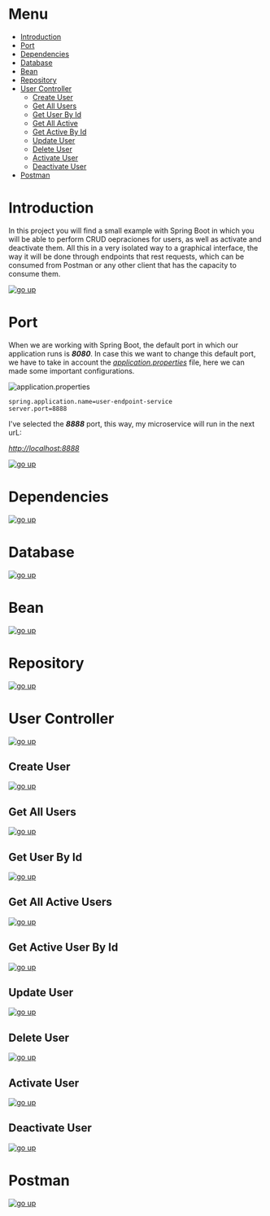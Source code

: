 # Menu

* [Introduction](#introduction)
* [Port](#port)
* [Dependencies](#dependencies)
* [Database](#database)
* [Bean](#bean)
* [Repository](#repository)
* [User Controller](#user-controller)
	* [Create User](#create-user)
	* [Get All Users](#get-all-users)
	* [Get User By Id](#get-user-by-id)
	* [Get All Active](#get-all-active-users)
	* [Get Active By Id](#get-active-user-by-id)
	* [Update User](#update-user)
	* [Delete User](#delete-user)
	* [Activate User](#activate-user)
	* [Deactivate User](#deactivate-user)
* [Postman](#postman)


# Introduction

In this project you will find a small example with Spring Boot in which you will be able to perform CRUD oepraciones for users, as well as activate and deactivate them. All this in a very isolated way to a graphical interface, the way it will be done through endpoints that rest requests, which can be consumed from Postman or any other client that has the capacity to consume them.

[![go up](pictures/go-up.png)](#menu)

# Port

When we are working with Spring Boot, the default port in which our application runs is ___8080___. In case this we want to change this default port, we have to take in account the [_application.properties_](src/main/resources/application.properties) file, here we can made some important configurations.

![application.properties](pictures/port/properties.png)

```properties
spring.application.name=user-endpoint-service
server.port=8888
```
I've selected the ___8888___ port, this way, my microservice will run in the next urL:

[_http://localhost:8888_](http://localhost:8888)

[![go up](pictures/go-up.png)](#menu)

# Dependencies

[![go up](pictures/go-up.png)](#menu)

# Database

[![go up](pictures/go-up.png)](#menu)

# Bean

[![go up](pictures/go-up.png)](#menu)

# Repository

[![go up](pictures/go-up.png)](#menu)

# User Controller

[![go up](pictures/go-up.png)](#menu)

## Create User

[![go up](pictures/go-up.png)](#menu)

## Get All Users

[![go up](pictures/go-up.png)](#menu)

## Get User By Id

[![go up](pictures/go-up.png)](#menu)

## Get All Active Users

[![go up](pictures/go-up.png)](#menu)

## Get Active User By Id

[![go up](pictures/go-up.png)](#menu)

## Update User

[![go up](pictures/go-up.png)](#menu)

## Delete User

[![go up](pictures/go-up.png)](#menu)

## Activate User

[![go up](pictures/go-up.png)](#menu)

## Deactivate User

[![go up](pictures/go-up.png)](#menu)

# Postman

[![go up](pictures/go-up.png)](#menu)